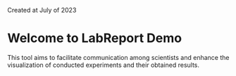 <!-- home.md -->


<p>
<div>
<script>
date = new Date().toLocaleDateString();
document.write(date);
</script>
</div>

Created at July of 2023
</p>

<h1>Welcome to LabReport Demo</h1>

This tool aims to facilitate communication among scientists and enhance the visualization of conducted experiments and their obtained results.





<!-- ## Upload File

<div id="drop-area">
  <form class="file-form">
    <input type="file" id="fileElem" multiple accept=".txt, .csv" onchange="handleFiles(this.files)">
    <label class="file-label" for="fileElem">Drag and drop a file here or click to browse</label>
  </form>
</div>

<script>
    function handleFiles(files) {
      // Create a FormData object
      const formData = new FormData();
  
      // Append the files to the FormData object
      for (let i = 0; i < files.length; i++) {
        formData.append("file", files[i]);
      }
  
      // Make a POST request to your FastAPI endpoint to handle the uploaded files
      fetch("/process-files", {
        method: "POST",
        body: formData
      })
      .then(response => response.json())
      .then(data => {
        // Handle the response from the server
        console.log(data);
        // Perform any desired actions based on the response
      })
      .catch(error => {
        // Handle any errors that occurred during the request
        console.error(error);
      });
    }
  </script> -->
